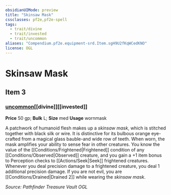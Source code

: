 ```yaml
---
obsidianUIMode: preview
title: "Skinsaw Mask"
cssclasses: pf2e,pf2e-spell
tags:
  - trait/divine
  - trait/invested
  - trait/uncommon
aliases: "Compendium.pf2e.equipment-srd.Item.sgH9U2fKqWCedKNO"
license: OGL
---
```

# Skinsaw Mask
## Item 3
### [uncommon](uncommon.md "Uncommon Rarity Trait")[[divine]][[invested]]


**Price** 50 gp; 
**Bulk** L; **Size** med
**Usage** wornmask

A patchwork of humanoid flesh makes up a _skinsaw mask_, which is stitched together with black silk or wire. It is distinctive for its bulbous orange eye- crafted from a magical glass bauble-and wide row of teeth. When worn, the mask amplifies your ability to sense fear in other creatures. You know the value of the [[Conditions/Frightened|Frightened]] condition of any [[Conditions/Observed|Observed]] creature, and you gain a +1 item bonus to Perception checks to [[Actions/Seek|Seek]] frightened creatures. Whenever you deal precision damage to a frightened creature, you deal 1 additional precision damage. If you are not evil, you are [[Conditions/Drained|Drained 2]] while wearing the _skinsaw mask_.

*Source: Pathfinder Treasure Vault*
*OGL*